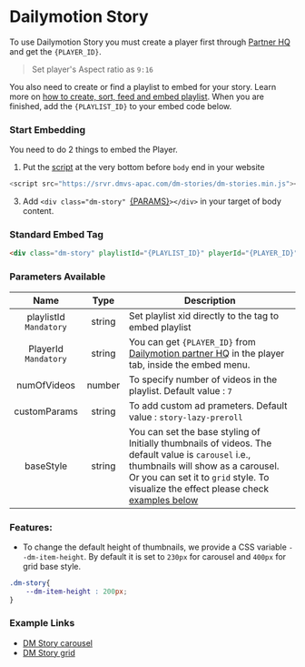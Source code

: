 # Dailymotion Story

To use Dailymotion Story you must create a player first through [Partner HQ](https://www.dailymotion.com/partner/x1wzpns/embed/players) and get the `{PLAYER_ID}`.
> Set player's Aspect ratio as `9:16` 

You also need to create or find a playlist to embed for your story. Learn more on [how to create, sort, feed and embed playlist](https://faq.dailymotion.com/hc/en-us/sections/360003674799-Playlist). When you are finished, add the `{PLAYLIST_ID}` to your embed code below.

### Start Embedding

You need to do 2 things to embed the Player.

1. Put the [script](https://srvr.dmvs-apac.com/dm-stories/dm-stories.min.js) at the very bottom before `body` end in your website
```js
<script src="https://srvr.dmvs-apac.com/dm-stories/dm-stories.min.js"></script>
```
3. Add `<div class="dm-story" `[{PARAMS}](#parameters-available)`></div>` in your target of body content.


### Standard Embed Tag

```html
<div class="dm-story" playlistId="{PLAYLIST_ID}" playerId="{PLAYER_ID}" ></div>
```

### Parameters Available

| Name | Type | Description |
| :---: | :---: | --- |
| playlistId <br /> `Mandatory` | string | Set playlist xid directly to the tag to embed playlist|
| PlayerId <br /> `Mandatory` | string | You can get `{PLAYER_ID}` from [Dailymotion partner HQ](https://www.dailymotion.com/partner/x1wzpns/embed/players) in the player tab, inside the embed menu. |
| numOfVideos | number | To specify number of videos in the playlist. Default value : `7` |
| customParams | string | To add custom ad prameters. Default value : `story-lazy-preroll` |
| baseStyle | string | You can set the base styling of Initially thumbnails of videos. The default value is `carousel`  i.e., thumbnails will show as a carousel. Or you can set it to `grid` style. To visualize the effect please check [examples below](#example-links)|

### Features:
- To change the default height of thumbnails, we provide a CSS variable `--dm-item-height`. By default it is set to `230px` for carousel and `400px` for grid base style.
```css
.dm-story{
    --dm-item-height : 200px;
}
```


### Example Links
- [DM Story carousel](https://dmvs-apac.github.io/dynamic-preview/examples/dm_story/carousel.html)
- [DM Story grid](https://dmvs-apac.github.io/dynamic-preview/examples/dm_story/grid.html)
